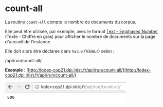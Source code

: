 # count-all

La routine `count-all` compte le nombre de documents du corpus.

Elle peut être utilisée, par exemple, avec le format [Text - Emphased Number](../../administration/modele/format/emphasednumber.md) \(Texte - Chiffre en gras\) pour afficher le nombre de documents sur la page d'accueil de l'instance.

Elle doit alors être déclarée dans `Value` \(Valeur\) selon :

/api/run/count-all/

**Exemple** : [http://lodex-cop21.dpi.inist.fr/api/run/count-all/](http://lodex-cop21.dpi.inist.fr/api/run/count-all/)

![R&#xE9;sultat de la routine count-all](../../.gitbook/assets/routinecountall.png)

